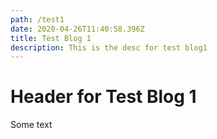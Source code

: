 ```yaml
---
path: /test1
date: 2020-04-26T11:40:58.396Z
title: Test Blog 1
description: This is the desc for test blog1
---
```

# Header for Test Blog 1

Some text